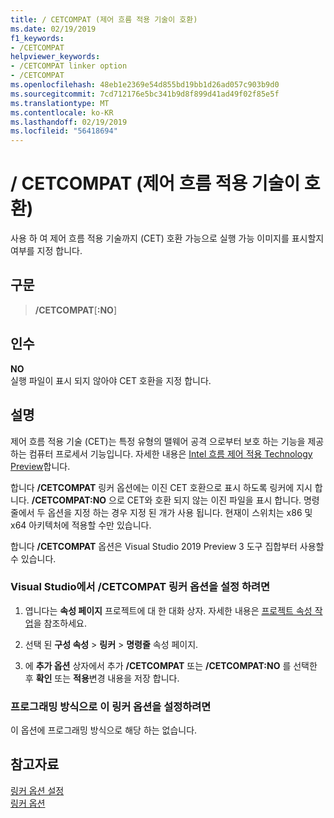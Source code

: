 ```yaml
---
title: / CETCOMPAT (제어 흐름 적용 기술이 호환)
ms.date: 02/19/2019
f1_keywords:
- /CETCOMPAT
helpviewer_keywords:
- /CETCOMPAT linker option
- /CETCOMPAT
ms.openlocfilehash: 48eb1e2369e54d855bd19bb1d26ad057c903b9d0
ms.sourcegitcommit: 7cd712176e5bc341b9d8f899d41ad49f02f85e5f
ms.translationtype: MT
ms.contentlocale: ko-KR
ms.lasthandoff: 02/19/2019
ms.locfileid: "56418694"
---
```

# <a name="cetcompat-control-flow-enforcement-technology-compatible"></a>/ CETCOMPAT (제어 흐름 적용 기술이 호환)

사용 하 여 제어 흐름 적용 기술까지 (CET) 호환 가능으로 실행 가능 이미지를 표시할지 여부를 지정 합니다.

## <a name="syntax"></a>구문

> **/CETCOMPAT**\[**:NO**]

## <a name="arguments"></a>인수

**NO**<br/>
실행 파일이 표시 되지 않아야 CET 호환을 지정 합니다.

## <a name="remarks"></a>설명

제어 흐름 적용 기술 (CET)는 특정 유형의 맬웨어 공격 으로부터 보호 하는 기능을 제공 하는 컴퓨터 프로세서 기능입니다. 자세한 내용은 [Intel 흐름 제어 적용 Technology Preview](https://software.intel.com/sites/default/files/managed/4d/2a/control-flow-enforcement-technology-preview.pdf)합니다.

합니다 **/CETCOMPAT** 링커 옵션에는 이진 CET 호환으로 표시 하도록 링커에 지시 합니다. **/CETCOMPAT:NO** 으로 CET와 호환 되지 않는 이진 파일을 표시 합니다. 명령줄에서 두 옵션을 지정 하는 경우 지정 된 개가 사용 됩니다. 현재이 스위치는 x86 및 x64 아키텍처에 적용할 수만 있습니다.

합니다 **/CETCOMPAT** 옵션은 Visual Studio 2019 Preview 3 도구 집합부터 사용할 수 있습니다.

### <a name="to-set-the-cetcompat-linker-option-in-visual-studio"></a>Visual Studio에서 /CETCOMPAT 링커 옵션을 설정 하려면

1. 엽니다는 **속성 페이지** 프로젝트에 대 한 대화 상자. 자세한 내용은 [프로젝트 속성 작업](../../ide/working-with-project-properties.md)을 참조하세요.

1. 선택 된 **구성 속성** > **링커** > **명령줄** 속성 페이지.

1. 에 **추가 옵션** 상자에서 추가 **/CETCOMPAT** 또는 **/CETCOMPAT:NO** 를 선택한 후 **확인** 또는 **적용**변경 내용을 저장 합니다.

### <a name="to-set-this-linker-option-programmatically"></a>프로그래밍 방식으로 이 링커 옵션을 설정하려면

이 옵션에 프로그래밍 방식으로 해당 하는 없습니다.

## <a name="see-also"></a>참고자료

[링커 옵션 설정](../../build/reference/setting-linker-options.md)<br/>
[링커 옵션](../../build/reference/linker-options.md)
